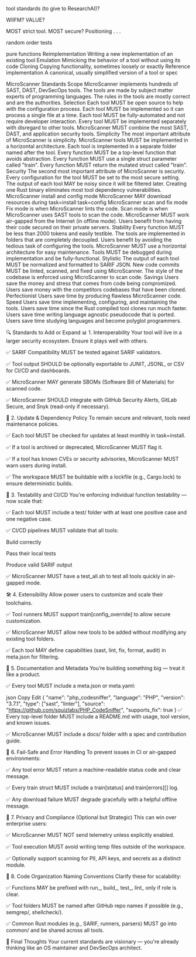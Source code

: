 tool standards (to give to ResearchAI)?


WIIFM?
VALUE?

MOST strict tool. MOST secure?
Positioning . . .

random order tests

pure functions
Reimplementation	Writing a new implementation of an existing tool
Emulation	Mimicking the behavior of a tool without using its code
Cloning	Copying functionality, sometimes loosely or exactly
Reference implementation	A canonical, usually simplified version of a tool or spec

MicroScanner Standards
    Scope
        MicroScanner implements hundreds of SAST, DAST, DevSecOps tools.
        The tools are made by subject matter experts of programming languages.
        The rules in the tools are mostly correct and are the authorities.
    Selection
        Each tool MUST be open source to help with the configuration process.
        Each tool MUST be implemented so it can process a single file at a time.
        Each tool MUST be fully-automated and not require developer interaction.
        Every tool MUST be implemented separately with disregard to other tools.
        MicroScanner MUST combine the most SAST, DAST, and application security tools.
    Simplicity
        The most important attribute of MicroScanner is simplicity.
        MicroScanner tools MUST be implemented in a horizontal architecture.
        Each tool is implemented in a separate folder named after the tool.
        Every function MUST be a top-level function that avoids abstraction.
        Every function MUST use a single struct parameter called "train".
        Every function MUST return the mutated struct called "train".
    Security
        The second most important attribute of MicroScanner is security.
        Every configuration for the tool MUST be set to the most secure setting.
        The output of each tool MAY be noisy since it will be filtered later.
        Creating one Rust binary eliminates most tool dependency vulnerabilities.
        MicroScanner install and config mode
            MicroScanner MAY download resources during task=install task=config
        MicroScanner scan and fix mode
            Fix mode is when MicroScanner lints the code.
            Scan mode is when MicroScanner uses SAST tools to scan the code.
            MicroScanner MUST work air-gapped from the Internet (in offline mode).
            Users benefit from having their code secured on their private servers.
    Stability 
        Every function MUST be less than 2000 tokens and easily testible.
        The tools are implemented in folders that are completely decoupled.
        Users benefit by avoiding the tedious task of configuring the tools.
        MicroScanner MUST use a horizontal architecture for easy maintenance.
        Tools MUST be debugged during implementation and be fully-functional.
    Stylistic
        The output of each tool MUST be normalized and formatted to SARIF JSON.
        New code commits MUST be linted, scanned, and fixed using MicroScanner.
        The style of the codebase is enforced using MicroScanner to scan code.
    Savings
        Users save the money and stress that comes from code being compromized.
        Users save money with the competitors codebases that have been cloned.
        Perfectionist Users save time by producing flawless MicroScanner code.
    Speed
        Users save time implementing, configuring, and maintaining the tools.
        Users save time since the Rust compiled tool clones run much faster.
        Users save time writing language agnostic pseudocode that is ported.
        Users save time studying languages and become polyglot programmers.




🔍 Standards to Add or Expand
📊 1. Interoperability
Your tool will live in a larger security ecosystem. Ensure it plays well with others.

✅ SARIF Compatibility MUST be tested against SARIF validators.

✅ Tool output SHOULD be optionally exportable to JUNIT, JSONL, or CSV for CI/CD and dashboards.

✅ MicroScanner MAY generate SBOMs (Software Bill of Materials) for scanned code.

✅ MicroScanner SHOULD integrate with GitHub Security Alerts, GitLab Secure, and Snyk (read-only if necessary).

🔄 2. Update & Dependency Policy
To remain secure and relevant, tools need maintenance policies.

✅ Each tool MUST be checked for updates at least monthly in task=install.

✅ If a tool is archived or deprecated, MicroScanner MUST flag it.

✅ If a tool has known CVEs or security advisories, MicroScanner MUST warn users during install.

✅ The workspace MUST be buildable with a lockfile (e.g., Cargo.lock) to ensure deterministic builds.

🧪 3. Testability and CI/CD
You're enforcing individual function testability — now scale that:

✅ Each tool MUST include a test/ folder with at least one positive case and one negative case.

✅ CI/CD pipelines MUST validate that all tools:

Build correctly

Pass their local tests

Produce valid SARIF output

✅ MicroScanner MUST have a test_all.sh to test all tools quickly in air-gapped mode.

🛠️ 4. Extensibility
Allow power users to customize and scale their toolchains.

✅ Tool runners MUST support train[config_override] to allow secure customization.

✅ MicroScanner MUST allow new tools to be added without modifying any existing tool folders.

✅ Each tool MAY define capabilities (sast, lint, fix, format, audit) in meta.json for filtering.

📖 5. Documentation and Metadata
You’re building something big — treat it like a product.

✅ Every tool MUST include a meta.json or meta.yaml:

json
Copy
Edit
{
  "name": "php_codesniffer",
  "language": "PHP",
  "version": "3.7.1",
  "type": ["sast", "linter"],
  "source": "https://github.com/squizlabs/PHP_CodeSniffer",
  "supports_fix": true
}
✅ Every top-level folder MUST include a README.md with usage, tool version, and known issues.

✅ MicroScanner MUST include a docs/ folder with a spec and contribution guide.

🧯 6. Fail-Safe and Error Handling
To prevent issues in CI or air-gapped environments:

✅ Any tool error MUST return a machine-readable status code and clear message.

✅ Every train struct MUST include a train[status] and train[errors][] log.

✅ Any download failure MUST degrade gracefully with a helpful offline message.

🧩 7. Privacy and Compliance (Optional but Strategic)
This can win over enterprise users:

✅ MicroScanner MUST NOT send telemetry unless explicitly enabled.

✅ Tool execution MUST avoid writing temp files outside of the workspace.

✅ Optionally support scanning for PII, API keys, and secrets as a distinct module.

📁 8. Code Organization Naming Conventions
Clarify these for scalability:

✅ Functions MAY be prefixed with run_, build_, test_, lint_ only if role is clear.

✅ Tool folders MUST be named after GitHub repo names if possible (e.g., semgrep/, shellcheck/).

✅ Common Rust modules (e.g., SARIF, runners, parsers) MUST go into common/ and be shared across all tools.

📌 Final Thoughts
Your current standards are visionary — you're already thinking like an OS maintainer and DevSecOps architect.
